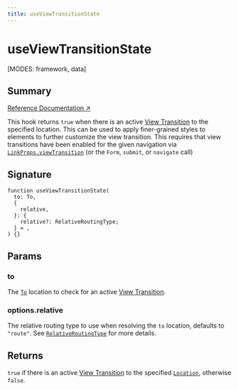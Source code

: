 ```yaml
---
title: useViewTransitionState
---
```


# useViewTransitionState

<!--
⚠️ ⚠️ IMPORTANT ⚠️ ⚠️ 

Thank you for helping improve our documentation!

This file is auto-generated from the JSDoc comments in the source
code, so please edit the JSDoc comments in the file below and this
file will be re-generated once those changes are merged.

https://github.com/remix-run/react-router/blob/main/packages/react-router/lib/dom/lib.tsx
-->

[MODES: framework, data]

## Summary

[Reference Documentation ↗](https://api.reactrouter.com/v7/functions/react_router.useViewTransitionState.html)

This hook returns `true` when there is an active [View Transition](https://developer.mozilla.org/en-US/docs/Web/API/View_Transitions_API)
to the specified location. This can be used to apply finer-grained styles to
elements to further customize the view transition. This requires that view
transitions have been enabled for the given navigation via [`LinkProps.viewTransition`](https://api.reactrouter.com/v7/interfaces/react_router.LinkProps.html#viewTransition)
(or the `Form`, `submit`, or `navigate` call)

## Signature

```tsx
function useViewTransitionState(
  to: To,
  {
    relative,
  }: {
    relative?: RelativeRoutingType;
  } = ,
) {}
```

## Params

### to

The [`To`](https://api.reactrouter.com/v7/types/react_router.To.html) location to check for an active [View Transition](https://developer.mozilla.org/en-US/docs/Web/API/View_Transitions_API).

### options.relative

The relative routing type to use when resolving the `to` location, defaults to `"route"`. See [`RelativeRoutingType`](https://api.reactrouter.com/v7/types/react_router.RelativeRoutingType.html) for more details.

## Returns

`true` if there is an active [View Transition](https://developer.mozilla.org/en-US/docs/Web/API/View_Transitions_API) to the specified [`Location`](https://api.reactrouter.com/v7/interfaces/react_router.Location.html), otherwise `false`.

